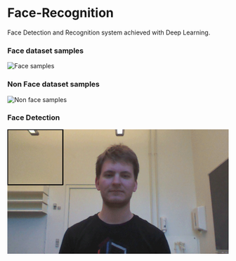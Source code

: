 # Face-Recognition
Face Detection and Recognition system achieved with Deep Learning.

### Face dataset samples
![Face samples](https://github.com/mujahid14916/Face-Recognition/blob/master/Training/data/dataset/detection/sample%20face.jpg)

### Non Face dataset samples
![Non face samples](https://github.com/mujahid14916/Face-Recognition/blob/master/Training/data/dataset/detection/sample%20nonface.jpg)

### Face Detection
![Face Detection](https://github.com/mujahid14916/Face-Recognition/blob/master/images/face_detection.gif)
